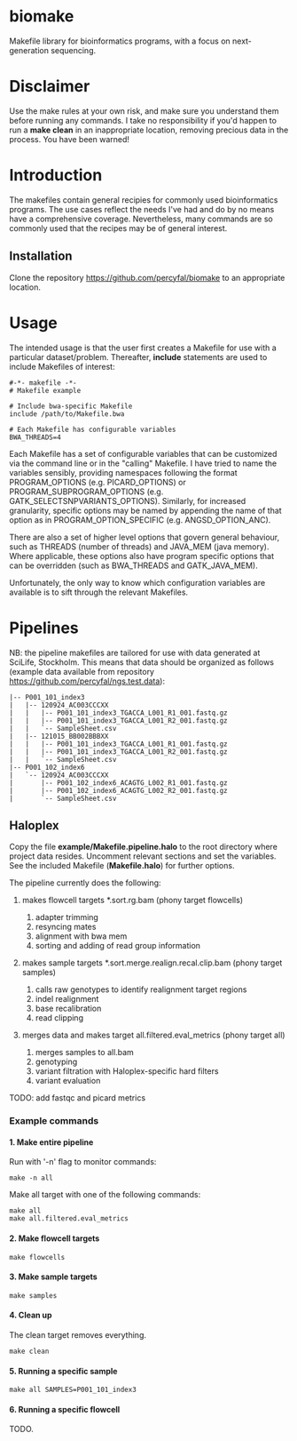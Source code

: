 # biomake #

Makefile library for bioinformatics programs, with a focus on
next-generation sequencing.

# Disclaimer #

Use the make rules at your own risk, and make sure you understand them
before running any commands. I take no responsibility if you'd happen
to run a **make clean** in an inappropriate location, removing
precious data in the process. You have been warned!

# Introduction  #

The makefiles contain general recipies for commonly used
bioinformatics programs. The use cases reflect the needs I've had and
do by no means have a comprehensive coverage. Nevertheless, many
commands are so commonly used that the recipes may be of general
interest.

## Installation ##

Clone the repository https://github.com/percyfal/biomake to an
appropriate location.

# Usage #

The intended usage is that the user first creates a Makefile for use
with a particular dataset/problem. Thereafter, **include** statements
are used to include Makefiles of interest:

	#-*- makefile -*-
	# Makefile example

	# Include bwa-specific Makefile
	include /path/to/Makefile.bwa

	# Each Makefile has configurable variables
	BWA_THREADS=4
	
Each Makefile has a set of configurable variables that can be
customized via the command line or in the "calling" Makefile. I have
tried to name the variables sensibly, providing namespaces following
the format PROGRAM_OPTIONS (e.g. PICARD_OPTIONS) or
PROGRAM_SUBPROGRAM_OPTIONS (e.g. GATK_SELECTSNPVARIANTS_OPTIONS).
Similarly, for increased granularity, specific options may be named by
appending the name of that option as in PROGRAM_OPTION_SPECIFIC (e.g.
ANGSD_OPTION_ANC).

There are also a set of higher level options that govern general
behaviour, such as THREADS (number of threads) and JAVA_MEM (java
memory). Where applicable, these options also have program specific
options that can be overridden (such as BWA_THREADS and
GATK_JAVA_MEM).

Unfortunately, the only way to know which configuration variables are
available is to sift through the relevant Makefiles.

# Pipelines #

NB: the pipeline makefiles are tailored for use with data generated at
SciLife, Stockholm. This means that data should be organized as
follows (example data available from repository
https://github.com/percyfal/ngs.test.data):

    |-- P001_101_index3
    |   |-- 120924_AC003CCCXX
    |   |   |-- P001_101_index3_TGACCA_L001_R1_001.fastq.gz
    |   |   |-- P001_101_index3_TGACCA_L001_R2_001.fastq.gz
    |   |   `-- SampleSheet.csv
    |   |-- 121015_BB002BBBXX
    |   |   |-- P001_101_index3_TGACCA_L001_R1_001.fastq.gz
    |   |   |-- P001_101_index3_TGACCA_L001_R2_001.fastq.gz
    |   |   `-- SampleSheet.csv
    |-- P001_102_index6
    |   `-- 120924_AC003CCCXX
    |       |-- P001_102_index6_ACAGTG_L002_R1_001.fastq.gz
    |       |-- P001_102_index6_ACAGTG_L002_R2_001.fastq.gz
    |       `-- SampleSheet.csv

## Haloplex ##

Copy the file **example/Makefile.pipeline.halo** to the root directory
where project data resides. Uncomment relevant sections and set the
variables. See the included Makefile (**Makefile.halo**) for further
options. 

The pipeline currently does the following:

1. makes flowcell targets *.sort.rg.bam (phony target flowcells)
    1. adapter trimming
	2. resyncing mates
	3. alignment with bwa mem
	4. sorting and adding of read group information

2. makes sample targets *.sort.merge.realign.recal.clip.bam (phony target samples)
	1. calls raw genotypes to identify realignment target regions
	2. indel realignment
	3. base recalibration
	4. read clipping

3. merges data and makes target all.filtered.eval_metrics (phony target all)
	1. merges samples to all.bam
	2. genotyping
	3. variant filtration with Haloplex-specific hard filters
	4. variant evaluation

TODO: add fastqc and picard metrics 

### Example commands ###

#### 1. Make entire pipeline ####

Run with '-n' flag to monitor commands:

	make -n all
	
Make all target with one of the following commands:

	make all
	make all.filtered.eval_metrics
	
#### 2. Make flowcell targets ####

	make flowcells
	
#### 3. Make sample targets ####

	make samples
	
#### 4. Clean up ####

The clean target removes everything.

	make clean
	
#### 5. Running a specific sample ####

	make all SAMPLES=P001_101_index3

#### 6. Running a specific flowcell ####

TODO.
